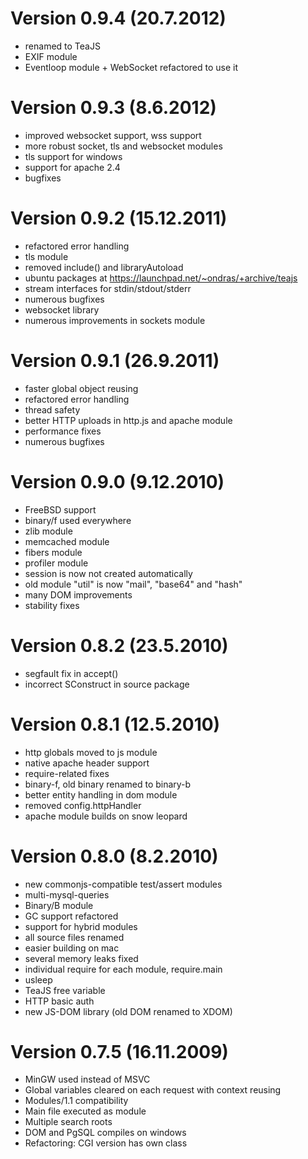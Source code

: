 # Version 0.9.4 (20.7.2012) #

  * renamed to TeaJS
  * EXIF module
  * Eventloop module + WebSocket refactored to use it

# Version 0.9.3 (8.6.2012) #

  * improved websocket support, wss support
  * more robust socket, tls and websocket modules
  * tls support for windows
  * support for apache 2.4
  * bugfixes

# Version 0.9.2 (15.12.2011) #

  * refactored error handling
  * tls module
  * removed include() and libraryAutoload
  * ubuntu packages at https://launchpad.net/~ondras/+archive/teajs
  * stream interfaces for stdin/stdout/stderr
  * numerous bugfixes
  * websocket library
  * numerous improvements in sockets module

# Version 0.9.1 (26.9.2011) #

  * faster global object reusing
  * refactored error handling
  * thread safety
  * better HTTP uploads in http.js and apache module
  * performance fixes
  * numerous bugfixes

# Version 0.9.0 (9.12.2010) #

  * FreeBSD support
  * binary/f used everywhere
  * zlib module
  * memcached module
  * fibers module
  * profiler module
  * session is now not created automatically
  * old module "util" is now "mail", "base64" and "hash"
  * many DOM improvements
  * stability fixes

# Version 0.8.2 (23.5.2010) #

  * segfault fix in accept()
  * incorrect SConstruct in source package

# Version 0.8.1 (12.5.2010) #

  * http globals moved to js module
  * native apache header support
  * require-related fixes
  * binary-f, old binary renamed to binary-b
  * better entity handling in dom module
  * removed config.httpHandler
  * apache module builds on snow leopard

# Version 0.8.0 (8.2.2010) #

  * new commonjs-compatible test/assert modules
  * multi-mysql-queries
  * Binary/B module
  * GC support refactored
  * support for hybrid modules
  * all source files renamed
  * easier building on mac
  * several memory leaks fixed
  * individual require for each module, require.main
  * usleep
  * TeaJS free variable
  * HTTP basic auth
  * new JS-DOM library (old DOM renamed to XDOM)

# Version 0.7.5 (16.11.2009) #

  * MinGW used instead of MSVC
  * Global variables cleared on each request with context reusing
  * Modules/1.1 compatibility
  * Main file executed as module
  * Multiple search roots
  * DOM and PgSQL compiles on windows
  * Refactoring: CGI version has own class